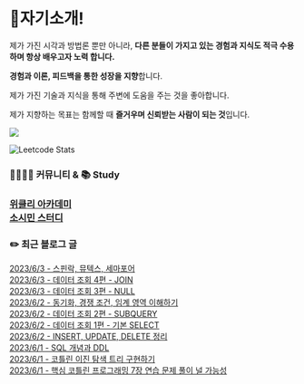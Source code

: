 
<h1>🙋자기소개!</h1>

제가 가진 시각과 방법론 뿐만 아니라, **다른 분들이 가지고 있는 경험과 지식도 적극 수용하며 항상 배우고자 노력 합니다.**

**경험과 이론, 피드백을 통한 성장을 지향**합니다.

제가 가진 기술과 지식을 통해 주변에 도움을 주는 것을 좋아합니다.

제가 지향하는 목표는 함께할 때 **즐거우며 신뢰받는 사람이 되는 것**입니다.

![](https://github-profile-trophy.vercel.app/?username=jungmini0601&theme=flat&no-frame=true&margin-w=30)

![Leetcode Stats](https://leetcard.jacoblin.cool/jungmini0601)

<h3>  👨‍👨‍👦‍👦 커뮤니티 & 📚 Study<h3>

[위클리 아카데미](https://www.weekly.ac/) <br>
[소시민 스터디](https://oval-licorice-979.notion.site/4fc65451bf244a138a93f930ecaaee38?v=8ec49eefb77f44f5a5faef7b15213ac0) <br>

<h3>✏️ 최근 블로그 글</h3> 

[2023/6/3 - 스핀락, 뮤텍스, 세마포어](https://jungmini-laboratory.tistory.com/97) <br>
[2023/6/3 - 데이터 조회 4편 - JOIN](https://jungmini-laboratory.tistory.com/96) <br>
[2023/6/3 - 데이터 조회 3편 - NULL](https://jungmini-laboratory.tistory.com/95) <br>
[2023/6/2 - 동기화, 경쟁 조건, 임계 영역 이해하기](https://jungmini-laboratory.tistory.com/94) <br>
[2023/6/2 - 데이터 조회 2편 - SUBQUERY](https://jungmini-laboratory.tistory.com/93) <br>
[2023/6/2 - 데이터 조회 1편 - 기본 SELECT](https://jungmini-laboratory.tistory.com/92) <br>
[2023/6/2 - INSERT, UPDATE, DELETE 정리](https://jungmini-laboratory.tistory.com/91) <br>
[2023/6/1 - SQL 개념과 DDL](https://jungmini-laboratory.tistory.com/90) <br>
[2023/6/1 - 코틀린 이진 탐색 트리 구현하기](https://jungmini-laboratory.tistory.com/89) <br>
[2023/6/1 - 핵심 코틀린 프로그래밍 7장 연습 문제 풀이 널 가능성](https://jungmini-laboratory.tistory.com/88) <br>
